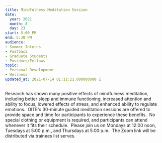 ```yaml
---
title: Mindfulness Meditation Session
date:
  year: 2021
  month: 8
  day: 23
start: 5:00 PM
end: 5:30 PM
audience:
- Summer Interns
- Postbacs
- Graduate Students
- Postdocs/Fellows
topic:
- Personal Development
- Wellness
updated_at: 2021-07-14 01:11:21.000000000 Z
---
```

Research has shown many positive effects of mindfulness meditation,
including better sleep and immune functioning, increased attention and
ability to focus, lowered effects of stress, and enhanced ability to
regulate emotions.  OITE's 30-minute guided meditation sessions are
offered to provide space and time for participants to experience these
benefits.  No special clothing or equipment is required, and
participants can attend whenever it fits their schedule.  Please join us
on Mondays at 12:00 noon, Tuesdays at 5:00 p.m., and Thursdays at 5:00
p.m.  The Zoom link will be distributed via trainees list serves. 

